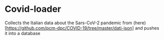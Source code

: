 # Covid-loader
Collects the Italian data about the Sars-CoV-2 pandemic from (here)[https://github.com/pcm-dpc/COVID-19/tree/master/dati-json] and pushes it into a database
